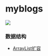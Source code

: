 # myblogs

 

<img src="https://qiniu.epipe.cn/picture/blogs.jpg"/> 
<br/>
 


### 数据结构
- [ArrayList扩容](http://coderpwh.com/2018/10/18/ArrayList%E6%89%A9%E5%AE%B9/)
